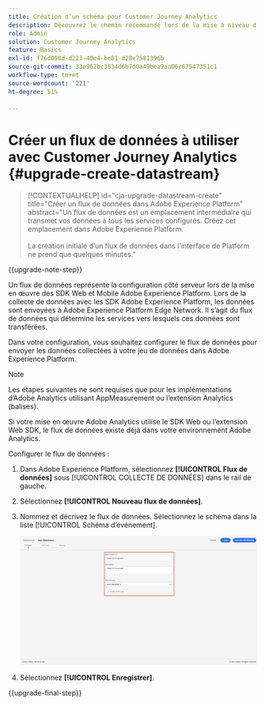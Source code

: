 ```yaml
---
title: Création d’un schéma pour Customer Journey Analytics
description: Découvrez le chemin recommandé lors de la mise à niveau d’Adobe Analytics vers Customer Journey Analytics
role: Admin
solution: Customer Journey Analytics
feature: Basics
exl-id: f76d098d-d223-40e4-be81-d28e7581396b
source-git-commit: 33e962bc3834d6b7d0a49bea9aa06c67547351c1
workflow-type: tm+mt
source-wordcount: '221'
ht-degree: 51%

---
```


# Créer un flux de données à utiliser avec Customer Journey Analytics {#upgrade-create-datastream}

<!-- markdownlint-disable MD034 -->

>[!CONTEXTUALHELP]
>id="cja-upgrade-datastream-create"
>title="Créer un flux de données dans Adobe Experience Platform"
>abstract="Un flux de données est un emplacement intermédiaire qui transmet vos données à tous les services configurés. Créez cet emplacement dans Adobe Experience Platform.<br><br>La création initiale d’un flux de données dans l’interface de Platform ne prend que quelques minutes."

<!-- markdownlint-enable MD034 -->

{{upgrade-note-step}}

<!-- Should we single source this instead of duplicate it? The following steps were copied from: /help/data-ingestion/aepwebsdk.md-->

Un flux de données représente la configuration côté serveur lors de la mise en œuvre des SDK Web et Mobile Adobe Experience Platform. Lors de la collecte de données avec les SDK Adobe Experience Platform, les données sont envoyées à Adobe Experience Platform Edge Network. Il s’agit du flux de données qui détermine les services vers lesquels ces données sont transférées.

Dans votre configuration, vous souhaitez configurer le flux de données pour envoyer les données collectées à votre jeu de données dans Adobe Experience Platform.

>[!NOTE]
>
>Les étapes suivantes ne sont requises que pour les implémentations d’Adobe Analytics utilisant AppMeasurement ou l’extension Analytics (balises).
>
>Si votre mise en œuvre Adobe Analytics utilise le SDK Web ou l’extension Web SDK, le flux de données existe déjà dans votre environnement Adobe Analytics.

Configurer le flux de données :

1. Dans Adobe Experience Platform, sélectionnez **[!UICONTROL Flux de données]** sous [!UICONTROL COLLECTE DE DONNÉES] dans le rail de gauche.

1. Sélectionnez **[!UICONTROL Nouveau flux de données]**.

1. Nommez et décrivez le flux de données. Sélectionnez le schéma dans la liste [!UICONTROL Schéma d’événement].

   ![Nouveau flux de données](assets/new-datastream.png)

1. Sélectionnez **[!UICONTROL Enregistrer]**.

{{upgrade-final-step}}

